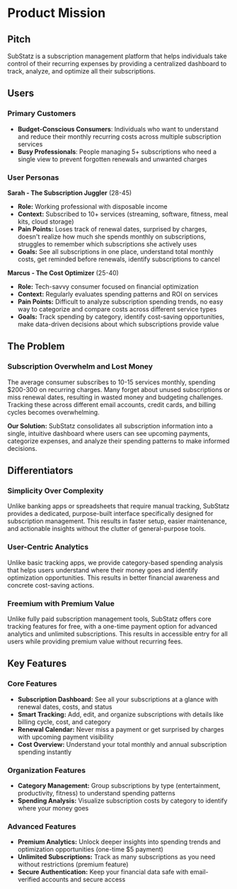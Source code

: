 # Product Mission

## Pitch
SubStatz is a subscription management platform that helps individuals take control of their recurring expenses by providing a centralized dashboard to track, analyze, and optimize all their subscriptions.

## Users

### Primary Customers
- **Budget-Conscious Consumers**: Individuals who want to understand and reduce their monthly recurring costs across multiple subscription services
- **Busy Professionals**: People managing 5+ subscriptions who need a single view to prevent forgotten renewals and unwanted charges

### User Personas

**Sarah - The Subscription Juggler** (28-45)
- **Role:** Working professional with disposable income
- **Context:** Subscribed to 10+ services (streaming, software, fitness, meal kits, cloud storage)
- **Pain Points:** Loses track of renewal dates, surprised by charges, doesn't realize how much she spends monthly on subscriptions, struggles to remember which subscriptions she actively uses
- **Goals:** See all subscriptions in one place, understand total monthly costs, get reminded before renewals, identify subscriptions to cancel

**Marcus - The Cost Optimizer** (25-40)
- **Role:** Tech-savvy consumer focused on financial optimization
- **Context:** Regularly evaluates spending patterns and ROI on services
- **Pain Points:** Difficult to analyze subscription spending trends, no easy way to categorize and compare costs across different service types
- **Goals:** Track spending by category, identify cost-saving opportunities, make data-driven decisions about which subscriptions provide value

## The Problem

### Subscription Overwhelm and Lost Money
The average consumer subscribes to 10-15 services monthly, spending $200-300 on recurring charges. Many forget about unused subscriptions or miss renewal dates, resulting in wasted money and budgeting challenges. Tracking these across different email accounts, credit cards, and billing cycles becomes overwhelming.

**Our Solution:** SubStatz consolidates all subscription information into a single, intuitive dashboard where users can see upcoming payments, categorize expenses, and analyze their spending patterns to make informed decisions.

## Differentiators

### Simplicity Over Complexity
Unlike banking apps or spreadsheets that require manual tracking, SubStatz provides a dedicated, purpose-built interface specifically designed for subscription management. This results in faster setup, easier maintenance, and actionable insights without the clutter of general-purpose tools.

### User-Centric Analytics
Unlike basic tracking apps, we provide category-based spending analysis that helps users understand where their money goes and identify optimization opportunities. This results in better financial awareness and concrete cost-saving actions.

### Freemium with Premium Value
Unlike fully paid subscription management tools, SubStatz offers core tracking features for free, with a one-time payment option for advanced analytics and unlimited subscriptions. This results in accessible entry for all users while providing premium value without recurring fees.

## Key Features

### Core Features
- **Subscription Dashboard:** See all your subscriptions at a glance with renewal dates, costs, and status
- **Smart Tracking:** Add, edit, and organize subscriptions with details like billing cycle, cost, and category
- **Renewal Calendar:** Never miss a payment or get surprised by charges with upcoming payment visibility
- **Cost Overview:** Understand your total monthly and annual subscription spending instantly

### Organization Features
- **Category Management:** Group subscriptions by type (entertainment, productivity, fitness) to understand spending patterns
- **Spending Analysis:** Visualize subscription costs by category to identify where your money goes

### Advanced Features
- **Premium Analytics:** Unlock deeper insights into spending trends and optimization opportunities (one-time $5 payment)
- **Unlimited Subscriptions:** Track as many subscriptions as you need without restrictions (premium feature)
- **Secure Authentication:** Keep your financial data safe with email-verified accounts and secure access
